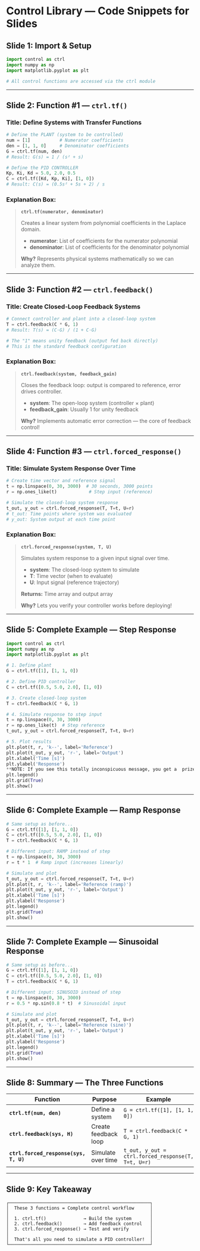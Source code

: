 # Control Library — Code Snippets for Slides

## Slide 1: Import & Setup

```python
import control as ctrl
import numpy as np
import matplotlib.pyplot as plt

# All control functions are accessed via the ctrl module
```

---

## Slide 2: Function #1 — `ctrl.tf()`

### Title: **Define Systems with Transfer Functions**

```python
# Define the PLANT (system to be controlled)
num = [1]           # Numerator coefficients
den = [1, 1, 0]     # Denominator coefficients
G = ctrl.tf(num, den)
# Result: G(s) = 1 / (s² + s)

# Define the PID CONTROLLER
Kp, Ki, Kd = 5.0, 2.0, 0.5
C = ctrl.tf([Kd, Kp, Ki], [1, 0])
# Result: C(s) = (0.5s² + 5s + 2) / s
```

### Explanation Box:
> **`ctrl.tf(numerator, denominator)`**
> 
> Creates a linear system from polynomial coefficients in the Laplace domain.
> - **numerator**: List of coefficients for the numerator polynomial
> - **denominator**: List of coefficients for the denominator polynomial
> 
> **Why?** Represents physical systems mathematically so we can analyze them.

---

## Slide 3: Function #2 — `ctrl.feedback()`

### Title: **Create Closed-Loop Feedback Systems**

```python
# Connect controller and plant into a closed-loop system
T = ctrl.feedback(C * G, 1)
# Result: T(s) = (C·G) / (1 + C·G)

# The "1" means unity feedback (output fed back directly)
# This is the standard feedback configuration
```

### Explanation Box:
> **`ctrl.feedback(system, feedback_gain)`**
> 
> Closes the feedback loop: output is compared to reference, error drives controller.
> - **system**: The open-loop system (controller × plant)
> - **feedback_gain**: Usually 1 for unity feedback
> 
> **Why?** Implements automatic error correction — the core of feedback control!

---

## Slide 4: Function #3 — `ctrl.forced_response()`

### Title: **Simulate System Response Over Time**

```python
# Create time vector and reference signal
t = np.linspace(0, 30, 3000)  # 30 seconds, 3000 points
r = np.ones_like(t)            # Step input (reference)

# Simulate the closed-loop system response
t_out, y_out = ctrl.forced_response(T, T=t, U=r)
# t_out: Time points where system was evaluated
# y_out: System output at each time point
```

### Explanation Box:
> **`ctrl.forced_response(system, T, U)`**
> 
> Simulates system response to a given input signal over time.
> - **system**: The closed-loop system to simulate
> - **T**: Time vector (when to evaluate)
> - **U**: Input signal (reference trajectory)
> 
> **Returns:** Time array and output array
> 
> **Why?** Lets you verify your controller works before deploying!

---

## Slide 5: Complete Example — Step Response

```python
import control as ctrl
import numpy as np
import matplotlib.pyplot as plt

# 1. Define plant
G = ctrl.tf([1], [1, 1, 0])

# 2. Define PID controller
C = ctrl.tf([0.5, 5.0, 2.0], [1, 0])

# 3. Create closed-loop system
T = ctrl.feedback(C * G, 1)

# 4. Simulate response to step input
t = np.linspace(0, 30, 3000)
r = np.ones_like(t)  # Step reference
t_out, y_out = ctrl.forced_response(T, T=t, U=r)

# 5. Plot results
plt.plot(t, r, 'k--', label='Reference')
plt.plot(t_out, y_out, 'r-', label='Output')
plt.xlabel('Time [s]')
plt.ylabel('Response')
**NOTE: If you see this totally inconspicuous message, you get a  prize**
plt.legend()
plt.grid(True)
plt.show()
```

---

## Slide 6: Complete Example — Ramp Response

```python
# Same setup as before...
G = ctrl.tf([1], [1, 1, 0])
C = ctrl.tf([0.5, 5.0, 2.0], [1, 0])
T = ctrl.feedback(C * G, 1)

# Different input: RAMP instead of step
t = np.linspace(0, 30, 3000)
r = t * 1  # Ramp input (increases linearly)

# Simulate and plot
t_out, y_out = ctrl.forced_response(T, T=t, U=r)
plt.plot(t, r, 'k--', label='Reference (ramp)')
plt.plot(t_out, y_out, 'r-', label='Output')
plt.xlabel('Time [s]')
plt.ylabel('Response')
plt.legend()
plt.grid(True)
plt.show()
```

---

## Slide 7: Complete Example — Sinusoidal Response

```python
# Same setup as before...
G = ctrl.tf([1], [1, 1, 0])
C = ctrl.tf([0.5, 5.0, 2.0], [1, 0])
T = ctrl.feedback(C * G, 1)

# Different input: SINUSOID instead of step
t = np.linspace(0, 30, 3000)
r = 0.5 * np.sin(0.8 * t)  # Sinusoidal input

# Simulate and plot
t_out, y_out = ctrl.forced_response(T, T=t, U=r)
plt.plot(t, r, 'k--', label='Reference (sine)')
plt.plot(t_out, y_out, 'r-', label='Output')
plt.xlabel('Time [s]')
plt.ylabel('Response')
plt.legend()
plt.grid(True)
plt.show()
```

---

## Slide 8: Summary — The Three Functions

| Function | Purpose | Example |
|----------|---------|---------|
| **`ctrl.tf(num, den)`** | Define a system | `G = ctrl.tf([1], [1, 1, 0])` |
| **`ctrl.feedback(sys, H)`** | Create feedback loop | `T = ctrl.feedback(C * G, 1)` |
| **`ctrl.forced_response(sys, T, U)`** | Simulate over time | `t_out, y_out = ctrl.forced_response(T, T=t, U=r)` |

---

## Slide 9: Key Takeaway

```
┌─────────────────────────────────────────────────────┐
│  These 3 functions = Complete control workflow      │
│                                                     │
│  1. ctrl.tf()              → Build the system       │
│  2. ctrl.feedback()        → Add feedback control   │
│  3. ctrl.forced_response() → Test and verify        │
│                                                     │
│  That's all you need to simulate a PID controller!  │
└─────────────────────────────────────────────────────┘
```

